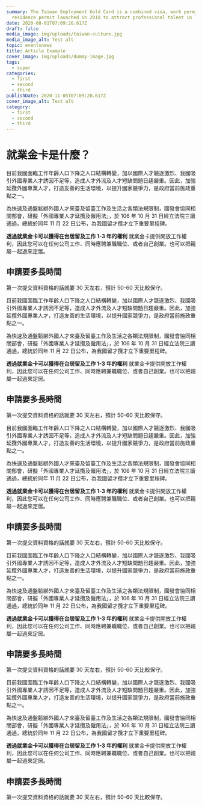 ```yaml
---
summary: The Taiwan Employment Gold Card is a combined visa, work permit and
  residence permit launched in 2018 to attract professional talent in Taiwan.
date: 2020-08-01T07:09:20.617Z
draft: false
media_image: img/uploads/taiwan-culture.jpg
media_image_alt: Test alt
topic: eventsnews
title: Article Example
cover_image: img/uploads/dummy-image.jpg
tags:
  - super
categories:
  - first
  - second
  - third
publishDate: 2020-11-05T07:09:20.617Z
cover_image_alt: Test alt
category:
  - first
  - second
  - third
---
```


# 就業金卡是什麼？

目前我國面臨工作年齡人口下降之人口結構轉變，加以國際人才競逐激烈、我國吸引外國專業人才誘因不足等，造成人才外流及人才短缺問題日趨嚴重。因此，加強延攬外國專業人才，打造友善的生活環境，以提升國家競爭力，是政府當前施政重點之一。

為快速及通盤鬆綁外國人才來臺及留臺工作及生活之各類法規限制，國發會協同相關部會，研擬「外國專業人才延攬及僱用法」，於 106 年 10 月 31 日經立法院三讀通過，總統於同年 11 月 22 日公布，為我國留才攬才立下重要里程碑。

**透過就業金卡可以獲得在台居留及工作 1-3 年的權利** 就業金卡提供開放工作權利，因此您可以在任何公司工作、同時應聘兼職職位、或者自己創業。也可以把親屬一起過來定居。

## 申請要多長時間

第一次提交資料資格的話就要 30 天左右，預計 50-60 天比較保守。


目前我國面臨工作年齡人口下降之人口結構轉變，加以國際人才競逐激烈、我國吸引外國專業人才誘因不足等，造成人才外流及人才短缺問題日趨嚴重。因此，加強延攬外國專業人才，打造友善的生活環境，以提升國家競爭力，是政府當前施政重點之一。

為快速及通盤鬆綁外國人才來臺及留臺工作及生活之各類法規限制，國發會協同相關部會，研擬「外國專業人才延攬及僱用法」，於 106 年 10 月 31 日經立法院三讀通過，總統於同年 11 月 22 日公布，為我國留才攬才立下重要里程碑。

**透過就業金卡可以獲得在台居留及工作 1-3 年的權利** 就業金卡提供開放工作權利，因此您可以在任何公司工作、同時應聘兼職職位、或者自己創業。也可以把親屬一起過來定居。

## 申請要多長時間

第一次提交資料資格的話就要 30 天左右，預計 50-60 天比較保守。

目前我國面臨工作年齡人口下降之人口結構轉變，加以國際人才競逐激烈、我國吸引外國專業人才誘因不足等，造成人才外流及人才短缺問題日趨嚴重。因此，加強延攬外國專業人才，打造友善的生活環境，以提升國家競爭力，是政府當前施政重點之一。

為快速及通盤鬆綁外國人才來臺及留臺工作及生活之各類法規限制，國發會協同相關部會，研擬「外國專業人才延攬及僱用法」，於 106 年 10 月 31 日經立法院三讀通過，總統於同年 11 月 22 日公布，為我國留才攬才立下重要里程碑。

**透過就業金卡可以獲得在台居留及工作 1-3 年的權利** 就業金卡提供開放工作權利，因此您可以在任何公司工作、同時應聘兼職職位、或者自己創業。也可以把親屬一起過來定居。

## 申請要多長時間

第一次提交資料資格的話就要 30 天左右，預計 50-60 天比較保守。

目前我國面臨工作年齡人口下降之人口結構轉變，加以國際人才競逐激烈、我國吸引外國專業人才誘因不足等，造成人才外流及人才短缺問題日趨嚴重。因此，加強延攬外國專業人才，打造友善的生活環境，以提升國家競爭力，是政府當前施政重點之一。

為快速及通盤鬆綁外國人才來臺及留臺工作及生活之各類法規限制，國發會協同相關部會，研擬「外國專業人才延攬及僱用法」，於 106 年 10 月 31 日經立法院三讀通過，總統於同年 11 月 22 日公布，為我國留才攬才立下重要里程碑。

**透過就業金卡可以獲得在台居留及工作 1-3 年的權利** 就業金卡提供開放工作權利，因此您可以在任何公司工作、同時應聘兼職職位、或者自己創業。也可以把親屬一起過來定居。

## 申請要多長時間

第一次提交資料資格的話就要 30 天左右，預計 50-60 天比較保守。

目前我國面臨工作年齡人口下降之人口結構轉變，加以國際人才競逐激烈、我國吸引外國專業人才誘因不足等，造成人才外流及人才短缺問題日趨嚴重。因此，加強延攬外國專業人才，打造友善的生活環境，以提升國家競爭力，是政府當前施政重點之一。

為快速及通盤鬆綁外國人才來臺及留臺工作及生活之各類法規限制，國發會協同相關部會，研擬「外國專業人才延攬及僱用法」，於 106 年 10 月 31 日經立法院三讀通過，總統於同年 11 月 22 日公布，為我國留才攬才立下重要里程碑。

**透過就業金卡可以獲得在台居留及工作 1-3 年的權利** 就業金卡提供開放工作權利，因此您可以在任何公司工作、同時應聘兼職職位、或者自己創業。也可以把親屬一起過來定居。

## 申請要多長時間

第一次提交資料資格的話就要 30 天左右，預計 50-60 天比較保守。

